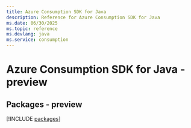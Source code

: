 ```yaml
---
title: Azure Consumption SDK for Java
description: Reference for Azure Consumption SDK for Java
ms.date: 06/30/2025
ms.topic: reference
ms.devlang: java
ms.service: consumption
---
```

# Azure Consumption SDK for Java - preview
## Packages - preview
[!INCLUDE [packages](consumption-index.md)]